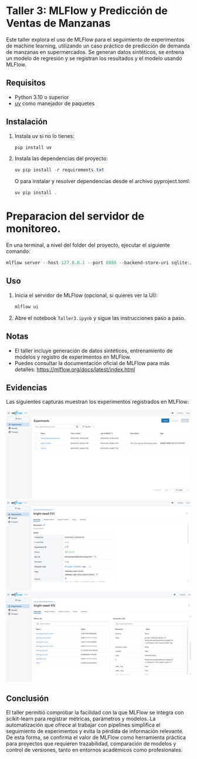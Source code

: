 # Taller 3: MLFlow y Predicción de Ventas de Manzanas

Este taller explora el uso de MLFlow para el seguimiento de experimentos de machine learning, utilizando un caso práctico de predicción de demanda de manzanas en supermercados. Se generan datos sintéticos, se entrena un modelo de regresión y se registran los resultados y el modelo usando MLFlow.

## Requisitos
- Python 3.10 o superior
- [uv](https://github.com/astral-sh/uv) como manejador de paquetes

## Instalación
1. Instala uv si no lo tienes:
   ```powershell
   pip install uv
   ```
2. Instala las dependencias del proyecto:
   ```powershell
   uv pip install -r requirements.txt
   ```
   O para instalar y resolver dependencias desde el archivo pyproject.toml:
   ```powershell
   uv pip install .
   ```

# Preparacion del servidor de monitoreo. 

   En una terminal, a nivel del folder del proyecto, ejecutar el siguiente comando:

   ```powershell
   mlflow server --host 127.0.0.1 --port 8080 --backend-store-uri sqlite:///mlflow.db --default-artifact-root ./mlruns
   ```

## Uso
1. Inicia el servidor de MLFlow (opcional, si quieres ver la UI):
   ```powershell
   mlflow ui
   ```
2. Abre el notebook `Taller3.ipynb` y sigue las instrucciones paso a paso.

## Notas
- El taller incluye generación de datos sintéticos, entrenamiento de modelos y registro de experimentos en MLFlow.
- Puedes consultar la documentación oficial de MLFlow para más detalles: https://mlflow.org/docs/latest/index.html

## Evidencias
Las siguientes capturas muestran los experimentos registrados en MLFlow:

![Experiments](screenshots/1.png)  
![Info general](screenshots/2.png)  
![Parámetros y métricas MLflow](screenshots/3.png)

## Conclusión
El taller permitió comprobar la facilidad con la que MLFlow se integra con scikit-learn para registrar métricas, parámetros y modelos. La automatización que ofrece al trabajar con pipelines simplifica el seguimiento de experimentos y evita la pérdida de información relevante. De esta forma, se confirma el valor de MLFlow como herramienta práctica para proyectos que requieren trazabilidad, comparación de modelos y control de versiones, tanto en entornos académicos como profesionales.